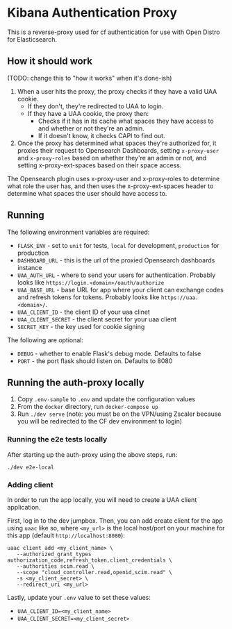# Kibana Authentication Proxy

This is a reverse-proxy used for cf authentication for use with Open Distro for Elasticsearch.

## How it should work

(TODO: change this to "how it works" when it's done-ish)

1. When a user hits the proxy, the proxy checks if they have a valid UAA cookie.
   - If they don't, they're redirected to UAA to login.
   - If they have a UAA cookie, the proxy then:
      - Checks if it has in its cache what spaces they have access to and whether or not they're an admin.
      - If it doesn't know, it checks CAPI to find out.
2. Once the proxy has determined what spaces they're authorized for, it proxies their request to Opensearch Dashboards, setting `x-proxy-user` and `x-proxy-roles` based on whether
they're an admin or not, and setting x-proxy-ext-spaces based on their space access.

The Opensearch plugin uses x-proxy-user and x-proxy-roles to determine what role
the user has, and then uses the x-proxy-ext-spaces header to determine what
spaces the user should have access to.

## Running

The following environment variables are required:

- `FLASK_ENV` - set to `unit` for tests, `local` for development, `production` for production
- `DASHBOARD_URL` - this is the url of the proxied Opensearch dashboards instance
- `UAA_AUTH_URL` - where to send your users for authentication. Probably looks like `https://login.<domain>/oauth/authorize`
- `UAA_BASE_URL` - base URL for app where your client can exchange codes and refresh tokens for tokens. Probably looks like `https://uaa.<domain>/`.
- `UAA_CLIENT_ID` - the client ID of your uaa clinet
- `UAA_CLIENT_SECRET` - the client secret for your uaa client
- `SECRET_KEY` - the key used for cookie signing

The following are optional:

- `DEBUG` - whether to enable Flask's debug mode. Defaults to false
- `PORT` -  the port flask should listen on. Defaults to 8080

## Running the auth-proxy locally

1. Copy `.env-sample` to `.env` and update the configuration values
1. From the `docker` directory, run `docker-compose up`
1. Run `./dev serve` (note: you must be on the VPN/using Zscaler because you will be redirected to the CF dev environment to login)

### Running the e2e tests locally

After starting up the auth-proxy using the above steps, run:

```shell
./dev e2e-local
```

### Adding client

In order to run the app locally, you will need to create a UAA client application.

First, log in to the dev jumpbox. Then, you can add create client for the app using `uaac` like so,
where `<my_url>` is the local host/port on your machine for this app (default `http://localhost:8080`):

```shell
uaac client add <my_client_name> \
   --authorized_grant_types authorization_code,refresh_token,client_credentials \
   --authorities scim.read \
   --scope "cloud_controller.read,openid,scim.read" \
   -s <my_client_secret> \
   --redirect_uri <my_url>
```

Lastly, update your `.env` value to set these values:

- `UAA_CLIENT_ID=<my_client_name>`
- `UAA_CLIENT_SECRET=<my_client_secret>`
